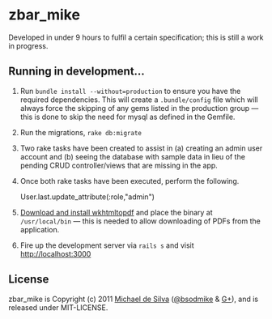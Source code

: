 # zbar_mike

Developed in under 9 hours to fulfil a certain specification; this is still a work in progress.

## Running in development...

1. Run `bundle install --without=production` to ensure you have the required dependencies.  This will create a `.bundle/config` file which will always force the skipping of any gems listed in the production group &mdash; this is done to skip the need for mysql as defined in the Gemfile.

2. Run the migrations, `rake db:migrate`

3. Two rake tasks have been created to assist in (a) creating an admin user account and (b) seeing the database with sample data in lieu of the pending CRUD controller/views that are missing in the app.

4. Once both rake tasks have been executed, perform the following.

    User.last.update_attribute(:role,"admin")

5. [Download and install wkhtmltopdf](http://code.google.com/p/wkhtmltopdf/) and place the binary at `/usr/local/bin` &mdash; this is needed to allow downloading of PDFs from the application.

6. Fire up the development server via `rails s` and visit [http://localhost:3000](http://localhost:3000)

## License
zbar_mike is Copyright (c) 2011 [Michael de Silva](http://www.bsodmike.com) ([@bsodmike](https://twitter.com/#!/bsodmike) &amp; [G+](https://plus.google.com/102197309611185157885/posts)), and is released under MIT-LICENSE.